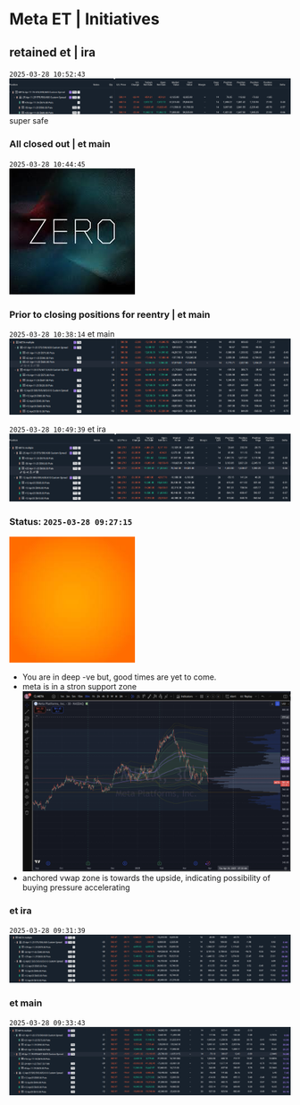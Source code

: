 # Meta ET | Initiatives

## retained et | ira
`2025-03-28 10:52:43`
![](./media/2025-03-28-10-52-29.png)
super safe

### All closed out | et main
`2025-03-28 10:44:45`  
![](./media/2025-03-28-10-45-25.png)

### Prior to closing positions for reentry | et main
`2025-03-28 10:38:14` et main
![](./media/2025-03-28-10-38-17.png)

`2025-03-28 10:49:39` et ira
![](./media/2025-03-28-10-49-32.png)

### Status: `2025-03-28 09:27:15`
![](./media/2025-03-28-09-30-09.png)
- You are in deep -ve but, good times are yet to come.
- meta is in a stron support zone  
    ![](./media/2025-03-28-09-26-38.png)
- anchored vwap zone is towards the upside, indicating possibility of buying pressure accelerating

### et ira
`2025-03-28 09:31:39`
![](./media/2025-03-28-09-31-32.png)

### et main
`2025-03-28 09:33:43`
![](./media/2025-03-28-09-33-36.png)